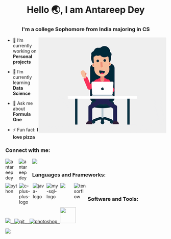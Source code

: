 <h1 align="center">Hello 🌏, I am Antareep Dey</h1>
<h3 align="center">I'm a college Sophomore from India majoring in CS </h3>
<img align="right" alt="GIF" src="https://github.com/AntareepDey/AntareepDey/blob/main/dp2.gif" width="400" height="300" />

- 🔭 I’m currently working on **Personal projects**  

- 🌱 I’m currently learning **Data Science**

- 💬 Ask me about **Formula One**

- ⚡ Fun fact: **I love pizza**

<h3 align="left">Connect with me:</h3>
<p align="left">
<a href="https://www.quora.com/profile/Antareep-Dey" target="blank"><img align='left' src="https://cdn.simpleicons.org/quora/#B92B27" alt="antareep dey" width="32" style="padding-right:10px;"/></a><a href="https://t.me/ANTAREEP_DEY" target="blank"><img align='left' src="https://cdn.simpleicons.org/telegram/#26A5E4" alt="antareep dey"  width="32" style="padding-right:10px;"/><a href="https://www.linkedin.com/in/antareepdey/" target="blank"><img align="left" width="32" src="https://cdn.jsdelivr.net/gh/devicons/devicon@latest/icons/linkedin/linkedin-original.svg" style="padding-right:10px;"/></a>                                             
</p>
<br>
<h3 align="left">Languages and Frameworks: </h3>
<p align="left">
<img align="left" width="38" src="https://cdn.jsdelivr.net/gh/devicons/devicon@latest/icons/python/python-original.svg" alt="python" style="margin-right:5px;"/>
<img align="left" width="38" src="https://cdn.jsdelivr.net/gh/devicons/devicon@latest/icons/cplusplus/cplusplus-original.svg" alt="c-plus-plus-logo" style="padding-right:5px;"/>
<img align="left" width="38" src="https://cdn.jsdelivr.net/gh/devicons/devicon@latest/icons/java/java-original.svg" alt="java-logo" style="padding-right:5px;"/>

<img align="left" width="38" src="https://cdn.jsdelivr.net/gh/devicons/devicon@latest/icons/mysql/mysql-original-wordmark.svg"  alt="my-sql-logo" style="padding-right:5px;" />

<img align="left" width="38" src="https://cdn.simpleicons.org/flask/#FF6F00" style="padding-right:5px;"/>
<img align="left" width="38" src="https://cdn.simpleicons.org/tensorflow/#FF6F00" alt="tensorflow" style="padding-right:5px;" />
</p>
<br>
</p>
<h3 align="left">Software and Tools:</h3>
<p align="left"> <a href="https://www.figma.com/" target="_blank"> <img src="https://img.icons8.com/fluency/48/000000/figma.png">&nbsp&nbsp<a href="https://git-scm.com/" target="_blank"> <img src="https://www.vectorlogo.zone/logos/git-scm/git-scm-icon.svg" alt="git" width="40" height="40"/>&nbsp&nbsp<a href="https://www.photoshop.com/en" target="_blank">&nbsp&nbsp<img src="https://img.icons8.com/fluent/144/000000/adobe-photoshop.png" alt="photoshop" width="50" height="50"/>&nbsp&nbsp<a href="https://code.visualstudio.com/" target="_blank"><img src="https://img.icons8.com/color/144/000000/visual-studio-code-2019.png" width="50" height="50"/></a>
</p>

<p align="centre">
<a href="https://github.com/AntareepDey">
  <img  align="left" height="180"  src="https://github-readme-stats.vercel.app/api?username=AntareepDey&show_icons=true&theme=gotham&hide_border=true&count_total=true&hide_rank=true&show=prs_merged&hide=issues"/>
</a>
</p>
<!-- <script src="https://cdn.jsdelivr.net/npm/simple-icons@11.3.0/index.min.js"></script> -->
